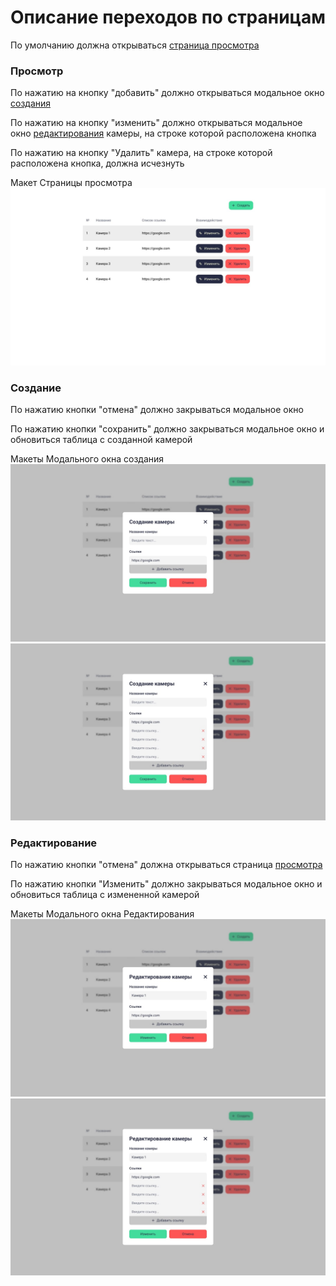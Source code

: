 # Описание переходов по страницам

По умолчанию должна открываться [страница просмотра](#Просмотр)

### Просмотр
По нажатию на кнопку "добавить" должно открываться модальное окно [создания](#Создание)

По нажатию на кнопку "изменить" должно открываться модальное окно [редактирования](#Редактирование) камеры, на строке которой расположена кнопка

По нажатию на кнопку "Удалить" камера, на строке которой расположена кнопка, должна исчезнуть

Макет Страницы просмотра 
![Макет страницы просмотра](layouts/Просмотр.jpg)

### Создание
По нажатию кнопки "отмена" должно закрываться модальное окно

По нажатию кнопки "сохранить" должно закрываться модальное окно и обновиться таблица с созданной камерой

Макеты Модального окна создания
![Макет создания 1](/templates/layouts/Создание%201.jpg)
![Макет создания 2](/templates/layouts/Создание%202.jpg)

### Редактирование

По нажатию кнопки "отмена" должна открываться страница [просмотра](#Просмотр)

По нажатию кнопки "Изменить" должно закрываться модальное окно и обновиться таблица с измененной камерой

Макеты Модального окна Редактирования
![Макеты редактирования 1](/templates/layouts/Редактирование%201.jpg)
![Макеты редактирования 2](/templates/layouts/Редактирование%202.jpg)
